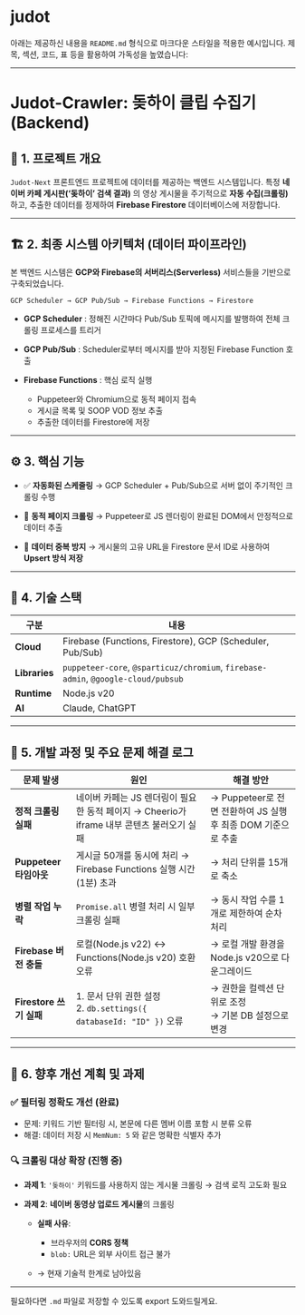 # judot
아래는 제공하신 내용을 `README.md` 형식으로 마크다운 스타일을 적용한 예시입니다. 제목, 섹션, 코드, 표 등을 활용하여 가독성을 높였습니다:

---

# **Judot-Crawler: 돚하이 클립 수집기 (Backend)**

## 📌 **1. 프로젝트 개요**

`Judot-Next` 프론트엔드 프로젝트에 데이터를 제공하는 백엔드 시스템입니다.
특정 **네이버 카페 게시판(‘돚하이’ 검색 결과)** 의 영상 게시물을 주기적으로 **자동 수집(크롤링)** 하고, 추출한 데이터를 정제하여 **Firebase Firestore** 데이터베이스에 저장합니다.

---

## 🏗 **2. 최종 시스템 아키텍처 (데이터 파이프라인)**

본 백엔드 시스템은 **GCP와 Firebase의 서버리스(Serverless)** 서비스들을 기반으로 구축되었습니다.

```
GCP Scheduler → GCP Pub/Sub → Firebase Functions → Firestore
```

* **GCP Scheduler**
  : 정해진 시간마다 Pub/Sub 토픽에 메시지를 발행하여 전체 크롤링 프로세스를 트리거

* **GCP Pub/Sub**
  : Scheduler로부터 메시지를 받아 지정된 Firebase Function 호출

* **Firebase Functions**
  : 핵심 로직 실행

  * Puppeteer와 Chromium으로 동적 페이지 접속
  * 게시글 목록 및 SOOP VOD 정보 추출
  * 추출한 데이터를 Firestore에 저장

---

## ⚙️ **3. 핵심 기능**

* ✅ **자동화된 스케줄링**
  → GCP Scheduler + Pub/Sub으로 서버 없이 주기적인 크롤링 수행

* 🧠 **동적 페이지 크롤링**
  → Puppeteer로 JS 렌더링이 완료된 DOM에서 안정적으로 데이터 추출

* 🔁 **데이터 중복 방지**
  → 게시물의 고유 URL을 Firestore 문서 ID로 사용하여 **Upsert 방식 저장**

---

## 🧪 **4. 기술 스택**

| 구분            | 내용                                                                                |
| ------------- | --------------------------------------------------------------------------------- |
| **Cloud**     | Firebase (Functions, Firestore), GCP (Scheduler, Pub/Sub)                         |
| **Libraries** | `puppeteer-core`, `@sparticuz/chromium`, `firebase-admin`, `@google-cloud/pubsub` |
| **Runtime**   | Node.js v20                                                                       |
| **AI**        | Claude, ChatGPT                                                                   |

---

## 🧱 **5. 개발 과정 및 주요 문제 해결 로그**

| 문제 발생               | 원인                                                          | 해결 방안                                       |
| ------------------- | ----------------------------------------------------------- | ------------------------------------------- |
| **정적 크롤링 실패**       | 네이버 카페는 JS 렌더링이 필요한 동적 페이지 → Cheerio가 iframe 내부 콘텐츠 불러오기 실패 | → Puppeteer로 전면 전환하여 JS 실행 후 최종 DOM 기준으로 추출 |
| **Puppeteer 타임아웃**  | 게시글 50개를 동시에 처리 → Firebase Functions 실행 시간(1분) 초과           | → 처리 단위를 15개로 축소                            |
| **병렬 작업 누락**        | `Promise.all` 병렬 처리 시 일부 크롤링 실패                             | → 동시 작업 수를 1개로 제한하여 순차 처리                   |
| **Firebase 버전 충돌**  | 로컬(Node.js v22) ↔ Functions(Node.js v20) 호환 오류              | → 로컬 개발 환경을 Node.js v20으로 다운그레이드            |
| **Firestore 쓰기 실패** | 1. 문서 단위 권한 설정<br>2. `db.settings({ databaseId: "ID" })` 오류 | → 권한을 컬렉션 단위로 조정<br>→ 기본 DB 설정으로 변경         |

---

## 🔧 **6. 향후 개선 계획 및 과제**

### ✅ **필터링 정확도 개선 (완료)**

* 문제: 키워드 기반 필터링 시, 본문에 다른 멤버 이름 포함 시 분류 오류
* 해결: 데이터 저장 시 `MemNum: 5` 와 같은 명확한 식별자 추가

### 🔍 **크롤링 대상 확장 (진행 중)**

* **과제 1**: `'돚하이'` 키워드를 사용하지 않는 게시물 크롤링 → 검색 로직 고도화 필요
* **과제 2**: **네이버 동영상 업로드 게시물**의 크롤링

  * **실패 사유**:

    * 브라우저의 **CORS 정책**
    * `blob:` URL은 외부 사이트 접근 불가
  * → 현재 기술적 한계로 남아있음

---

필요하다면 `.md` 파일로 저장할 수 있도록 export 도와드릴게요.
